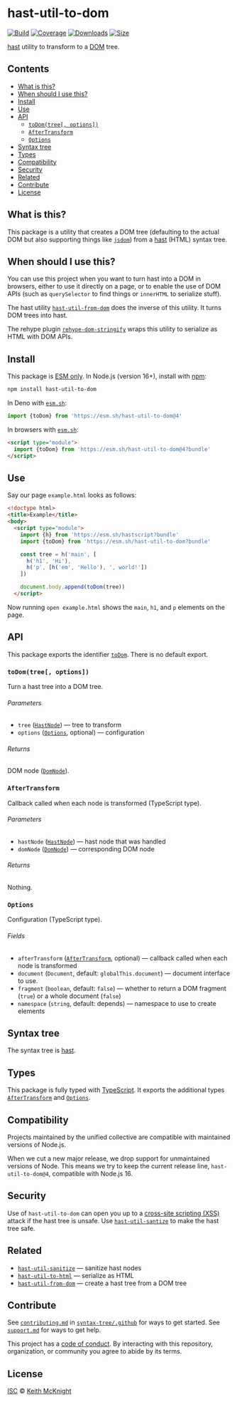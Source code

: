 # hast-util-to-dom

[![Build][badge-build-image]][badge-build-url]
[![Coverage][badge-coverage-image]][badge-coverage-url]
[![Downloads][badge-downloads-image]][badge-downloads-url]
[![Size][badge-size-image]][badge-size-url]

[hast][github-hast] utility to transform to a [DOM][mozilla-dom] tree.

## Contents

* [What is this?](#what-is-this)
* [When should I use this?](#when-should-i-use-this)
* [Install](#install)
* [Use](#use)
* [API](#api)
  * [`toDom(tree[, options])`](#todomtree-options)
  * [`AfterTransform`](#aftertransform)
  * [`Options`](#options)
* [Syntax tree](#syntax-tree)
* [Types](#types)
* [Compatibility](#compatibility)
* [Security](#security)
* [Related](#related)
* [Contribute](#contribute)
* [License](#license)

## What is this?

This package is a utility that creates a DOM tree
(defaulting to the actual DOM but also supporting things like
[`jsdom`][github-jsdom])
from a [hast][github-hast] (HTML) syntax tree.

## When should I use this?

You can use this project when you want to turn hast into a DOM in browsers,
either to use it directly on a page,
or to enable the use of DOM APIs
(such as `querySelector` to find things or `innerHTML` to serialize stuff).

The hast utility [`hast-util-from-dom`][github-hast-util-from-dom] does the
inverse of this utility.
It turns DOM trees into hast.

The rehype plugin [`rehype-dom-stringify`][github-rehype-dom-stringify] wraps
this utility to serialize as HTML with DOM APIs.

## Install

This package is [ESM only][github-gist-esm].
In Node.js (version 16+),
install with [npm][npmjs-install]:

```sh
npm install hast-util-to-dom
```

In Deno with [`esm.sh`][esmsh]:

```js
import {toDom} from 'https://esm.sh/hast-util-to-dom@4'
```

In browsers with [`esm.sh`][esmsh]:

```html
<script type="module">
  import {toDom} from 'https://esm.sh/hast-util-to-dom@4?bundle'
</script>
```

## Use

Say our page `example.html` looks as follows:

```html
<!doctype html>
<title>Example</title>
<body>
  <script type="module">
    import {h} from 'https://esm.sh/hastscript?bundle'
    import {toDom} from 'https://esm.sh/hast-util-to-dom?bundle'

    const tree = h('main', [
      h('h1', 'Hi'),
      h('p', [h('em', 'Hello'), ', world!'])
    ])

    document.body.append(toDom(tree))
  </script>
```

Now running `open example.html` shows the
`main`,
`h1`,
and `p` elements on the page.

## API

This package exports the identifier [`toDom`][api-to-dom].
There is no default export.

### `toDom(tree[, options])`

Turn a hast tree into a DOM tree.

###### Parameters

* `tree`
  ([`HastNode`][github-hast-nodes])
  — tree to transform
* `options`
  ([`Options`][api-options], optional)
  — configuration

###### Returns

DOM node ([`DomNode`][mozilla-dom-node]).

### `AfterTransform`

Callback called when each node is transformed (TypeScript type).

###### Parameters

* `hastNode` ([`HastNode`][github-hast-nodes])
  — hast node that was handled
* `domNode` ([`DomNode`][mozilla-dom-node])
  — corresponding DOM node

###### Returns

Nothing.

### `Options`

Configuration (TypeScript type).

###### Fields

* `afterTransform`
  ([`AfterTransform`][api-after-transform], optional)
  — callback called when each node is transformed
* `document`
  (`Document`, default: `globalThis.document`)
  — document interface to use.
* `fragment`
  (`boolean`, default: `false`)
  — whether to return a DOM fragment (`true`) or a whole document (`false`)
* `namespace`
  (`string`, default: depends)
  — namespace to use to create elements

## Syntax tree

The syntax tree is [hast][github-hast].

## Types

This package is fully typed with [TypeScript][].
It exports the additional types [`AfterTransform`][api-after-transform] and
[`Options`][api-options].

## Compatibility

Projects maintained by the unified collective are compatible with maintained
versions of Node.js.

When we cut a new major release,
we drop support for unmaintained versions of Node.
This means we try to keep the current release line,
`hast-util-to-dom@4`,
compatible with Node.js 16.

## Security

Use of `hast-util-to-dom` can open you up to a
[cross-site scripting (XSS)][wikipedia-xss] attack if the hast tree is unsafe.
Use [`hast-util-santize`][github-hast-util-sanitize] to make the hast tree
safe.

## Related

* [`hast-util-sanitize`][github-hast-util-sanitize]
  — sanitize hast nodes
* [`hast-util-to-html`](https://github.com/syntax-tree/hast-util-to-html)
  — serialize as HTML
* [`hast-util-from-dom`][github-hast-util-from-dom]
  — create a hast tree from a DOM tree

## Contribute

See [`contributing.md`][health-contributing]
in
[`syntax-tree/.github`][health]
for ways to get started.
See [`support.md`][health-support] for ways to get help.

This project has a [code of conduct][health-coc].
By interacting with this repository,
organization,
or community you agree to abide by its terms.

## License

[ISC][file-license] © [Keith McKnight][mcknight]

<!-- Definitions -->

[api-after-transform]: #aftertransform

[api-options]: #options

[api-to-dom]: #todomtree-options

[badge-build-image]: https://github.com/syntax-tree/hast-util-to-dom/workflows/main/badge.svg

[badge-build-url]: https://github.com/syntax-tree/hast-util-to-dom/actions

[badge-coverage-image]: https://img.shields.io/codecov/c/github/syntax-tree/hast-util-to-dom.svg

[badge-coverage-url]: https://codecov.io/github/syntax-tree/hast-util-to-dom

[badge-downloads-image]: https://img.shields.io/npm/dm/hast-util-to-dom.svg

[badge-downloads-url]: https://www.npmjs.com/package/hast-util-to-dom

[badge-size-image]: https://img.shields.io/bundlejs/size/hast-util-to-dom

[badge-size-url]: https://bundlejs.com/?q=hast-util-to-dom

[esmsh]: https://esm.sh

[file-license]: license

[github-gist-esm]: https://gist.github.com/sindresorhus/a39789f98801d908bbc7ff3ecc99d99c

[github-hast]: https://github.com/syntax-tree/hast

[github-hast-nodes]: https://github.com/syntax-tree/hast#nodes

[github-hast-util-from-dom]: https://github.com/syntax-tree/hast-util-from-dom

[github-hast-util-sanitize]: https://github.com/syntax-tree/hast-util-sanitize

[github-jsdom]: https://github.com/jsdom/jsdom

[github-rehype-dom-stringify]: https://github.com/rehypejs/rehype-dom/tree/main/packages/rehype-dom-stringify

[health]: https://github.com/syntax-tree/.github

[health-coc]: https://github.com/syntax-tree/.github/blob/main/code-of-conduct.md

[health-contributing]: https://github.com/syntax-tree/.github/blob/main/contributing.md

[health-support]: https://github.com/syntax-tree/.github/blob/main/support.md

[mcknight]: https://keith.mcknig.ht

[mozilla-dom]: https://developer.mozilla.org/docs/Web/API/Document_Object_Model

[mozilla-dom-node]: https://developer.mozilla.org/docs/Web/API/Node

[npmjs-install]: https://docs.npmjs.com/cli/install

[typescript]: https://www.typescriptlang.org

[wikipedia-xss]: https://en.wikipedia.org/wiki/Cross-site_scripting
